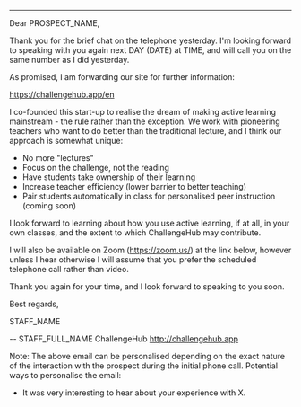 ---
Dear PROSPECT_NAME,

Thank you for the brief chat on the telephone yesterday.
I'm looking forward to speaking with you again next DAY (DATE) at TIME, and will call you on the same number as I did yesterday.

As promised, I am forwarding our site for further information:

https://challengehub.app/en

I co-founded this start-up to realise the dream of making active learning mainstream - the rule rather than the exception.
We work with pioneering teachers who want to do better than the traditional lecture, and I think our approach is somewhat unique:

- No more "lectures"
- Focus on the challenge, not the reading
- Have students take ownership of their learning
- Increase teacher efficiency (lower barrier to better teaching)
- Pair students automatically in class for personalised peer instruction (coming soon)

I look forward to learning about how you use active learning, if at all, in your own classes, and the extent to which ChallengeHub may contribute.

I will also be available on Zoom (https://zoom.us/) at the link below, however unless I hear otherwise I will assume that you prefer the scheduled telephone call rather than video.

Thank you again for your time, and I look forward to speaking to you soon.

Best regards,

STAFF_NAME

--
STAFF_FULL_NAME
ChallengeHub
http://challengehub.app

Note: The above email can be personalised depending on the exact nature of the interaction with the prospect during the initial phone call.
Potential ways to personalise the email:
- It was very interesting to hear about your experience with X.
